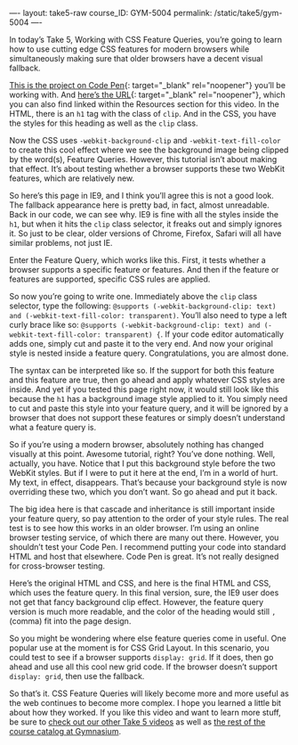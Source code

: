  —-
layout: take5-raw
course_ID: GYM-5004
permalink: /static/take5/gym-5004
 —-

In today’s Take 5, Working with CSS Feature Queries, you’re going to learn how to use cutting edge CSS features for modern browsers while simultaneously making sure that older browsers have a decent visual fallback.

[This is the project on Code Pen][1]{: target="_blank" rel="noopener"} you’ll be working with. And [here’s the URL][1]{: target="_blank" rel="noopener"}, which you can also find linked within the Resources section for this video. In the HTML, there is an `h1` tag with the class of `clip`. And in the CSS, you have the styles for this heading as well as the `clip` class.

Now the CSS uses `-webkit-background-clip` and `-webkit-text-fill-color` to create this cool effect where we see the background image being clipped by the word(s), Feature Queries. However, this tutorial isn’t about making that effect. It’s about testing whether a browser supports these two WebKit features, which are relatively new.

So here’s this page in IE9, and I think you’ll agree this is not a good look. The fallback appearance here is pretty bad, in fact, almost unreadable. Back in our code, we can see why. IE9 is fine with all the styles inside the `h1`, but when it hits the `clip` class selector, it freaks out and simply ignores it. So just to be clear, older versions of Chrome, Firefox, Safari will all have similar problems, not just IE.

Enter the Feature Query, which works like this. First, it tests whether a browser supports a specific feature or features. And then if the feature or features are supported, specific CSS rules are applied.

So now you’re going to write one. Immediately above the `clip` class selector, type the following: `@supports (-webkit-background-clip: text) and (-webkit-text-fill-color: transparent)`. You’ll also need to type a left curly brace like so: `@supports (-webkit-background-clip: text) and (-webkit-text-fill-color: transparent) {`. If your code editor automatically adds one, simply cut and paste it to the very end. And now your original style is nested inside a feature query. Congratulations, you are almost done.

The syntax can be interpreted like so. If the support for both this feature and this feature are true, then go ahead and apply whatever CSS styles are inside. And yet if you tested this page right now, it would still look like this because the `h1` has a background image style applied to it. You simply need to cut and paste this style into your feature query, and it will be ignored by a browser that does not support these features or simply doesn’t understand what a feature query is.

So if you’re using a modern browser, absolutely nothing has changed visually at this point. Awesome tutorial, right? You’ve done nothing. Well, actually, you have. Notice that I put this background style before the two WebKit styles. But if I were to put it here at the end, I’m in a world of hurt. My text, in effect, disappears. That’s because your background style is now overriding these two, which you don’t want. So go ahead and put it back.

The big idea here is that cascade and inheritance is still important inside your feature query, so pay attention to the order of your style rules. The real test is to see how this works in an older browser. I’m using an online browser testing service, of which there are many out there. However, you shouldn’t test your Code Pen. I recommend putting your code into standard HTML and host that elsewhere. Code Pen is great. It’s not really designed for cross-browser testing.

Here’s the original HTML and CSS, and here is the final HTML and CSS, which uses the feature query. In this final version, sure, the IE9 user does not get that fancy background clip effect. However, the feature query version is much more readable, and the color of the heading would still `,` (comma) fit into the page design.

So you might be wondering where else feature queries come in useful. One popular use at the moment is for CSS Grid Layout. In this scenario, you could test to see if a browser supports `display: grid`. If it does, then go ahead and use all this cool new grid code. If the browser doesn’t support `display: grid`, then use the fallback.

So that’s it. CSS Feature Queries will likely become more and more useful as the web continues to become more complex. I hope you learned a little bit about how they worked. If you like this video and want to learn more stuff, be sure to [check out our other Take 5 videos][1] as well as [the rest of the course catalog at Gymnasium][2].

[1]: https://codepen.io/josborn/pen/WWzBwO
[2]: https://thegymnasium.com/take5
[3]: https://thegymnasium.com/courses
